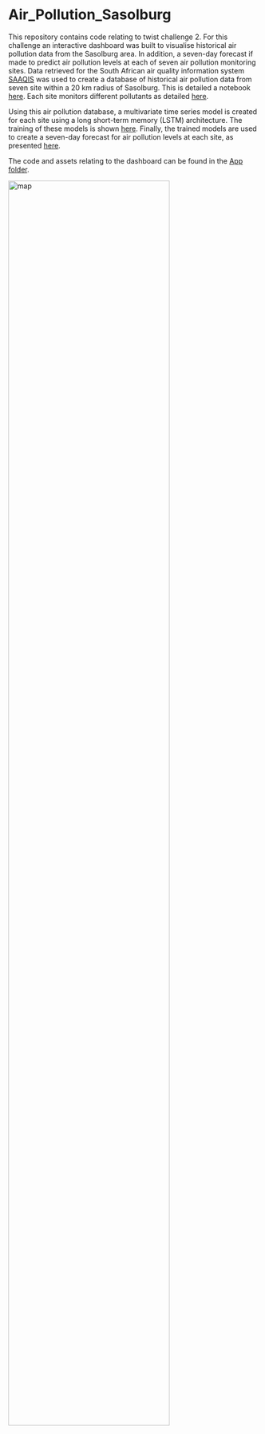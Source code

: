 # Air_Pollution_Sasolburg

This repository contains code relating to twist challenge 2. For this challenge an interactive dashboard was built to visualise historical air pollution data from the Sasolburg area. In addition, a seven-day forecast if made to predict air pollution levels at each of seven air pollution monitoring sites. 
Data retrieved for the South African air quality information system [SAAQIS]( https://saaqis.environment.gov.za) was used to create a database of historical air pollution data from seven site within a 20 km radius of Sasolburg. This is detailed a notebook [here]( https://github.com/AmyRouillard/Air_Pollution_Sasolburg/blob/main/0_Create_Database.ipynb). Each site monitors different pollutants as detailed [here]( https://github.com/AmyRouillard/Air_Pollution_Sasolburg/blob/main/1_EDA.ipynb).

Using this air pollution database, a multivariate time series model is created for each site using a long short-term memory (LSTM) architecture. The training of these models is shown [here]( https://github.com/AmyRouillard/Air_Pollution_Sasolburg/blob/main/2_training_LSTM.ipynb). Finally, the trained models are used to create a seven-day forecast for air pollution levels at each site, as presented [here]( https://github.com/AmyRouillard/Air_Pollution_Sasolburg/blob/main/3_forcast.ipynb).

The code and assets relating to the dashboard can be found in the [App folder]( https://github.com/AmyRouillard/Air_Pollution_Sasolburg/tree/main/App). 

<img src=https://github.com/AmyRouillard/Air_Pollution_Sasolburg/blob/main/App/assets/image121.png alt="map" width="80%" class="center"/>
